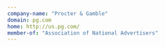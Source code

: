 ```yaml
---
company-name: "Procter & Gamble"
domain: pg.com
home: http://us.pg.com/
member-of: "Association of National Advertisers"
---
```





